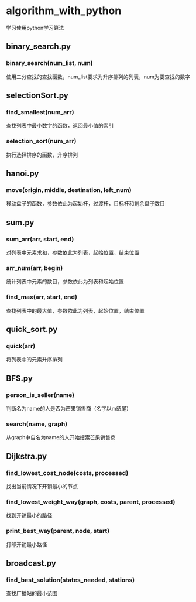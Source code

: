 # algorithm_with_python
学习使用python学习算法

## binary_search.py
### binary_search(num_list, num)
使用二分查找的查找函数，num_list要求为升序排列的列表，num为要查找的数字

## selectionSort.py
### find_smallest(num_arr)
查找列表中最小数字的函数，返回最小值的索引  
### selection_sort(num_arr)
执行选择排序的函数，升序排列

## hanoi.py
### move(origin, middle, destination, left_num)
移动盘子的函数，参数依此为起始杆，过渡杆，目标杆和剩余盘子数目

## sum.py
### sum_arr(arr, start, end)
对列表中元素求和，参数依此为列表，起始位置，结束位置
### arr_num(arr, begin)
统计列表中元素的数目，参数依此为列表和起始位置
### find_max(arr, start, end)
查找列表中的最大值，参数依此为列表，起始位置，结束位置

## quick_sort.py
### quick(arr)
将列表中的元素升序排列

## BFS.py  
### person_is_seller(name)  
判断名为name的人是否为芒果销售商（名字以m结尾）  
### search(name, graph)  
从graph中自名为name的人开始搜索芒果销售商

## Dijkstra.py
### find_lowest_cost_node(costs, processed)  
找出当前情况下开销最小的节点  
### find_lowest_weight_way(graph, costs, parent, processed)  
找到开销最小的路径  
### print_best_way(parent, node, start)  
打印开销最小路径

## broadcast.py  
### find_best_solution(states_needed, stations)
查找广播站的最小范围